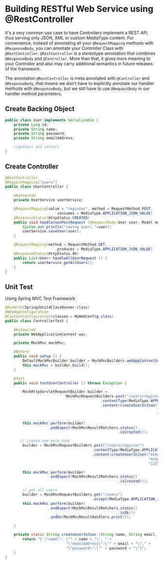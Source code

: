 # Building RESTful Web Service using @RestController

It's a very common use case to have Controllers implement a REST API, thus serving only JSON, XML or custom MediaType content. For convenience, instead of annotating all your `@RequestMapping` methods with `@ResponseBody`, you can annotate your Controller Class with `@RestController`. `@RestController` is a stereotype annotation that combines `@ResponseBody` and `@Controller`. More than that, it gives more meaning to your Controller and also may carry additional semantics in future releases of the framework.

The annotation `@RestController` is meta annotated with `@Controller` and `@ResponseBody`, that means we don't have to explicitly annotate our handler methods with `@ResponseBody`, but we still have to use `@RequestBody` in our handler method parameters.

## Create Backing Object

```java
public class User implements Serializable {
    private Long id;
    private String name;
    private String password;
    private String emailAddress;

    //getters and setters
}
```

## Create Controller

```java
@RestController
@RequestMapping("users")
public class UserController {

    @Autowired
    private UserService userService;

    @RequestMapping(value = "register", method = RequestMethod.POST,
                        consumes = MediaType.APPLICATION_JSON_VALUE)
    @ResponseStatus(HttpStatus.CREATED)
    public void handleJsonPostRequest (@RequestBody User user, Model model) {
        System.out.println("saving user: "+user);
        userService.saveUser(user);
    }

    @RequestMapping(method = RequestMethod.GET,
                        produces = MediaType.APPLICATION_JSON_VALUE)
    @ResponseStatus(HttpStatus.OK)
    public List<User> handleAllUserRequest () {
        return userService.getAllUsers();
    }
}
```

## Unit Test

Using Spring MVC Test Framework

```java
@RunWith(SpringJUnit4ClassRunner.class)
@WebAppConfiguration
@ContextConfiguration(classes = MyWebConfig.class)
public class ControllerTest {

    @Autowired
    private WebApplicationContext wac;

    private MockMvc mockMvc;

    @Before
    public void setup () {
        DefaultMockMvcBuilder builder = MockMvcBuilders.webAppContextSetup(this.wac);
        this.mockMvc = builder.build();
    }

    @Test
    public void testUserController () throws Exception {

        MockHttpServletRequestBuilder builder =
                            MockMvcRequestBuilders.post("/users/register")
                                            .contentType(MediaType.APPLICATION_JSON)
                                            .content(createUserInJson("joe",
                                                                      "joe@example.com",
                                                                      "abc"));

        this.mockMvc.perform(builder)
                    .andExpect(MockMvcResultMatchers.status()
                                                    .isCreated());

       // create one more user
        builder = MockMvcRequestBuilders.post("/users/register")
                                        .contentType(MediaType.APPLICATION_JSON)
                                        .content(createUserInJson("mike",
                                                                  "mike@example.com",
                                                                  "123"));

        this.mockMvc.perform(builder)
                    .andExpect(MockMvcResultMatchers.status()
                                                    .isCreated());

        // get all users
        builder = MockMvcRequestBuilders.get("/users")
                                        .accept(MediaType.APPLICATION_JSON);
        this.mockMvc.perform(builder)
                    .andExpect(MockMvcResultMatchers.status()
                                                    .isOk())
                    .andDo(MockMvcResultHandlers.print());

    }

    private static String createUserInJson (String name, String email, String password) {
        return "{ \"name\": \"" + name + "\", " +
                            "\"emailAddress\":\"" + email + "\"," +
                            "\"password\":\"" + password + "\"}";
    }
}
```